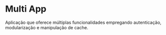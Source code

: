 # Multi App

Aplicação que oferece múltiplas funcionalidades empregando autenticação, modularização e manipulação de cache. 
